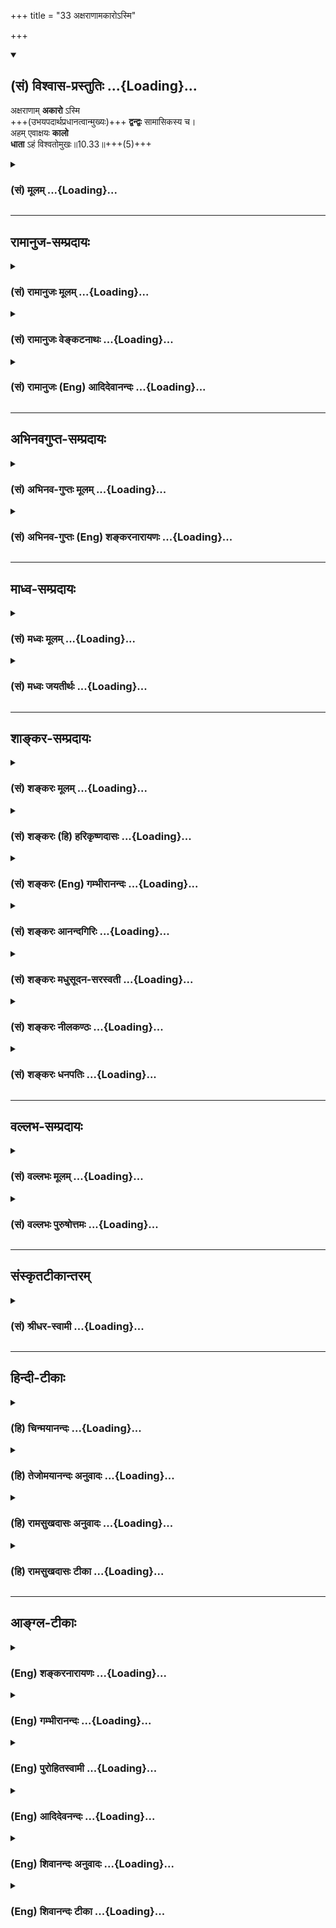 +++
title = "33 अक्षराणामकारोऽस्मि"

+++
<div class="js_include" newlevelforh1="2" title="(सं) विश्वास-प्रस्तुतिः" unfilled url="/purANam_vaiShNavam/mahAbhAratam/06-bhIShma-parva/03-bhagavad-gItA-parva/saMskRtam/vishvAsa-prastutiH/10_vibhUti-vistAra-yoga/33_axarANAmakAro-smi.md">
<details open><summary><h2>(सं) विश्वास-प्रस्तुतिः ...{Loading}...</h2></summary>

अक्षराणाम् **अकारो** ऽस्मि  
+++(उभयपदार्थप्रधानत्वान्मुख्यः)+++ **द्वन्द्वः** सामासिकस्य च।  
अहम् एवाक्षयः **कालो**  
**धाता** ऽहं विश्वतोमुखः॥10.33॥+++(5)+++
</details>
</div>
<div class="js_include collapsed" newlevelforh1="3" title="(सं) मूलम्" unfilled url="/purANam_vaiShNavam/mahAbhAratam/06-bhIShma-parva/03-bhagavad-gItA-parva/saMskRtam/mUlam/10_vibhUti-vistAra-yoga/33_axarANAmakAro-smi.md">
<details><summary><h3>(सं) मूलम् ...{Loading}...</h3></summary>

अक्षराणामकारोऽस्मि द्वन्द्वः सामासिकस्य च।  
अहमेवाक्षयः कालो धाताऽहं विश्वतोमुखः।।10.33।।
</details>
</div>


_________________
## रामानुज-सम्प्रदायः
<div class="js_include collapsed" newlevelforh1="3" title="(सं) रामानुजः मूलम्" unfilled url="/purANam_vaiShNavam/mahAbhAratam/06-bhIShma-parva/03-bhagavad-gItA-parva/saMskRtam/rAmAnujaH/mUlam/10_vibhUti-vistAra-yoga/33_axarANAmakAro-smi.md">
<details><summary><h3>(सं) रामानुजः मूलम् ...{Loading}...</h3></summary>

।।10.33।।**अक्षराणां** मध्येअकारो वै सर्वा वाक् (ऐ॰ पू॰ 3।6) इति
श्रुतिसिद्धः; सर्ववर्णानां प्रकृतिः **अकारः** अहम्; सामासिकः समासमूहः;
तस्य मध्ये द्वन्द्वसमासः अहम् स हि उभयपदार्थप्रधानत्वेन उत्कृष्टः।
कलामुहूर्तादिमयः **अक्षयः कालः अहम् एव** सर्वस्य स्रष्टा हिरण्यगर्भः
चतुर्मुखः **अहम्।**

</details>
</div>
<div class="js_include collapsed" newlevelforh1="3" title="(सं) रामानुजः वेङ्कटनाथः" unfilled url="/purANam_vaiShNavam/mahAbhAratam/06-bhIShma-parva/03-bhagavad-gItA-parva/saMskRtam/rAmAnujaH/venkaTanAthaH/10_vibhUti-vistAra-yoga/33_axarANAmakAro-smi.md">
<details><summary><h3>(सं) रामानुजः वेङ्कटनाथः ...{Loading}...</h3></summary>

  
  
।।10.33।। बह्वृचोपनिषदि श्रूयते -- अ इति ब्रह्म \[ऋ.आ.2।2\] इति। तथा
अकारो वै सर्वा वाक्सैषा स्पर्शोष्मभिर्व्यज्यमाना बह्वी नानारूपा भवति
\[ऐ.पू.3।6\] इति श्रुत्यैव प्रपञ्चितं प्रकृतित्वमाहसर्ववर्णानां
प्रकृतिरिति। निर्धारणौपयिकबहुत्वसिद्ध्यर्थं प्रत्ययार्थं दर्शयतिसामासिक
समाससमूह इति। पूर्वोत्तरान्यपदार्थप्रधानेभ्योऽव्ययीभावः
तत्पुरुषबहुव्रीहिभ्यो द्वन्द्वस्योत्कर्षमाहस ह्युभयेति। अक्षयशब्देन कला
मुहूर्ताः काष्ठाश्च \[तै.ना.1।8\]कलामुहूर्तादिमयश्च कालः
\[वि.पु.4।1।26\] इति
श्रुतिस्मृत्यादिसिद्धबहुविधविकाररूपलोकक्षयहेतुभूतानन्तावच्छेदे सत्यपि
स्वरूपतोऽनाद्यन्तत्वं विवक्षितमित्यभिप्रायेणाह --
कलेति। अनादिर्भगवान्कालो नान्तोऽस्य द्विज विद्यते
\[वि.पु.1।2।26\]कालोऽस्मि लोकक्षयकृत्प्रवृत्तो (द्धो) नान्तो न चादिर्न न
मेऽस्ति मध्यम् \[11।32\] इत्यादिभिरिदं कालाधिष्ठातृत्वं व्यक्तम्।
धातृशब्दरूढ्या विश्वतोमुखत्वविशेषणेन च हिरण्यगर्भ एवात्रोच्यत
इत्यभिप्रायेणाह -- सर्वस्येति।
धातृशब्देनैवाण्डान्तर्वर्तिसमस्तविधातत्वलक्षण उत्कर्षः सिद्ध इति
प्रदर्शनायसर्वस्य स्रष्टेत्युक्तम्। एतेन कर्मफलविधातृत्वेन व्याख्यान्तरं
निरस्तम्। विश्वतः इति दिक्चतुष्टयमात्रमिह विवक्षितमिति
ज्ञापनायोक्तंचतुर्मुख इति। वेदचतुष्टयप्रवर्तनादिकं चानेन सूचितम्।  
  

</details>
</div>
<div class="js_include collapsed" newlevelforh1="3" title="(सं) रामानुजः (Eng) आदिदेवानन्दः" unfilled url="/purANam_vaiShNavam/mahAbhAratam/06-bhIShma-parva/03-bhagavad-gItA-parva/saMskRtam/rAmAnujaH/english/AdidevAnandaH/10_vibhUti-vistAra-yoga/33_axarANAmakAro-smi.md">
<details><summary><h3>(सं) रामानुजः (Eng) आदिदेवानन्दः ...{Loading}...</h3></summary>

10.33 Of letters I am the alphabet 'a', which is the base of all letters as established in the Sruti: 'The letter 'a' itself is all speech' (Ai.
Ai., 3.2.3). Samasika means collection of compound words. In it, I am the Dvandva compound; it is eminent because the meanings of both constituent terms are important. I am Myself imperishable Time composed of (divisions like) Kala, Muhurta etc. I am the four-faced Hiranyagarbha who is the creator of all.

</details>
</div>


_________________
## अभिनवगुप्त-सम्प्रदायः
<div class="js_include collapsed" newlevelforh1="3" title="(सं) अभिनव-गुप्तः मूलम्" unfilled url="/purANam_vaiShNavam/mahAbhAratam/06-bhIShma-parva/03-bhagavad-gItA-parva/saMskRtam/abhinava-guptaH/mUlam/10_vibhUti-vistAra-yoga/33_axarANAmakAro-smi.md">
<details><summary><h3>(सं) अभिनव-गुप्तः मूलम् ...{Loading}...</h3></summary>

।।10.19 -- 10.42।। हन्त ते कथयिष्यामीत्यादि जगत्स्थित इत्यन्तम्। अहमात्मा
(श्लो. 20) इत्यनेन व्यवच्छेदं वारयति। अन्यथा स्थावराणां हिमालय
इत्यादिवाक्येषु हिमालय एव भगवान् नान्य इति व्यवच्छेदेन;
निर्विभागत्वाभावात् ब्रह्मदर्शनं खण्डितम् अभविष्यत्। यतो यस्याखण्डाकारा
व्याप्तिस्तथा चेतसि न उपारोहति; तां च \[यो\] जिज्ञासति
तस्यायमुपदेशग्रन्थः। तथाहि उपसंहारे ( उपसंहारेण)
भेदाभेदवादं,यद्यद्विभूतिमत्सत्त्वम् (श्लो -- 41) इत्यनेनाभिधाय;
पश्चादभेदमेवोपसंहरति अथवा बहुनैतेन -- विष्टभ्याहमिदं -- एकांशेन जगत्
स्थितः (श्लो -- 42) इति। उक्तं हि -- पादोऽस्य विश्वा भूतानि
त्रिपादस्यामृतं दिवि।। इति -- RV; X; 90; 3प्रजानां सृष्टिहेतुः सर्वमिदं
भगवत्तत्त्वमेव तैस्तेर्विचित्रै रूपैर्भाव्यमानं +++(S
तत्त्वमेतैस्तैर्विचित्रैः रूपैः ; N -- विचित्ररूपै -- )+++ सकलस्य +++(S;N
सकलमस्य)+++ विषयतां यातीति।

</details>
</div>
<div class="js_include collapsed" newlevelforh1="3" title="(सं) अभिनव-गुप्तः (Eng) शङ्करनारायणः" unfilled url="/purANam_vaiShNavam/mahAbhAratam/06-bhIShma-parva/03-bhagavad-gItA-parva/saMskRtam/abhinava-guptaH/english/shankaranArAyaNaH/10_vibhUti-vistAra-yoga/33_axarANAmakAro-smi.md">
<details><summary><h3>(सं) अभिनव-गुप्तः (Eng) शङ्करनारायणः ...{Loading}...</h3></summary>

10.33 See Comment under 10.42

</details>
</div>


_________________
## माध्व-सम्प्रदायः
<div class="js_include collapsed" newlevelforh1="3" title="(सं) मध्वः मूलम्" unfilled url="/purANam_vaiShNavam/mahAbhAratam/06-bhIShma-parva/03-bhagavad-gItA-parva/saMskRtam/madhvaH/mUlam/10_vibhUti-vistAra-yoga/33_axarANAmakAro-smi.md">
<details><summary><h3>(सं) मध्वः मूलम् ...{Loading}...</h3></summary>

।।10.33।। Sri Madhvacharya did not comment on this sloka.,

</details>
</div>
<div class="js_include collapsed" newlevelforh1="3" title="(सं) मध्वः जयतीर्थः" unfilled url="/purANam_vaiShNavam/mahAbhAratam/06-bhIShma-parva/03-bhagavad-gItA-parva/saMskRtam/madhvaH/jayatIrthaH/10_vibhUti-vistAra-yoga/33_axarANAmakAro-smi.md">
<details><summary><h3>(सं) मध्वः जयतीर्थः ...{Loading}...</h3></summary>

।।10.33।। Sri Jayatirtha did not comment on this sloka.  
  

</details>
</div>


_________________
## शाङ्कर-सम्प्रदायः
<div class="js_include collapsed" newlevelforh1="3" title="(सं) शङ्करः मूलम्" unfilled url="/purANam_vaiShNavam/mahAbhAratam/06-bhIShma-parva/03-bhagavad-gItA-parva/saMskRtam/shankaraH/mUlam/10_vibhUti-vistAra-yoga/33_axarANAmakAro-smi.md">
<details><summary><h3>(सं) शङ्करः मूलम् ...{Loading}...</h3></summary>

।।10.33।। --,**अक्षराणां** वर्णानाम् **अकारः** वर्णः **अस्मि।
द्वन्द्वः** समासः अस्मि **सामासिकस्य** च समाससमूहस्य। किञ्च **अहमेव
अक्षयः** अक्षीणः **कालः** प्रसिद्धः क्षणाद्याख्यः; अथवा परमेश्वरः
कालस्यापि कालः अस्मि। **धाता अहं** कर्मफलस्य विधाता सर्वजगतः
**विश्वतोमुखः** सर्वतोमुखः।।

</details>
</div>
<div class="js_include collapsed" newlevelforh1="3" title="(सं) शङ्करः (हि) हरिकृष्णदासः" unfilled url="/purANam_vaiShNavam/mahAbhAratam/06-bhIShma-parva/03-bhagavad-gItA-parva/saMskRtam/shankaraH/hindI/harikRShNadAsaH/10_vibhUti-vistAra-yoga/33_axarANAmakAro-smi.md">
<details><summary><h3>(सं) शङ्करः (हि) हरिकृष्णदासः ...{Loading}...</h3></summary>

।।10.33।। अक्षरोंमें -- वर्णोंमें अकार -- अ वर्ण मैं हूँ। समास -- समूहमें
द्वन्द्व नामक समास मैं हूँ तथा मैं ही अविनाशी काल -- जो क्षणघड़ी आदि
नामोंसे प्रसिद्ध है वह समय; अथवा कालका भी काल परमेश्वर हूँ और मैं ही
विधाता -- सब जगत्के कर्मफलका विधान करनेवाला तथा सब ओर मुखवाला परमात्मा
हूँ।

</details>
</div>
<div class="js_include collapsed" newlevelforh1="3" title="(सं) शङ्करः (Eng) गम्भीरानन्दः" unfilled url="/purANam_vaiShNavam/mahAbhAratam/06-bhIShma-parva/03-bhagavad-gItA-parva/saMskRtam/shankaraH/english/gambhIrAnandaH/10_vibhUti-vistAra-yoga/33_axarANAmakAro-smi.md">
<details><summary><h3>(सं) शङ्करः (Eng) गम्भीरानन्दः ...{Loading}...</h3></summary>

10.33 Aksaranam, of the letters; I am the akarah, letter a. Samasikasya,
of the group of compound words, I am the compund (called) Dvandva.
Besieds, aham eva, I Myself; am the aksayah, infinite, endless; kalah,
time, well known as 'moment' etc.; or, I am the supreme God who is Kala
(Time, the measurer) even of time. I am the dhata, Dispenser, the
dispenser of the fruits of actions of the whole world; visvatomukhah,
with faces everwhere.

</details>
</div>
<div class="js_include collapsed" newlevelforh1="3" title="(सं) शङ्करः आनन्दगिरिः" unfilled url="/purANam_vaiShNavam/mahAbhAratam/06-bhIShma-parva/03-bhagavad-gItA-parva/saMskRtam/shankaraH/AnandagiriH/10_vibhUti-vistAra-yoga/33_axarANAmakAro-smi.md">
<details><summary><h3>(सं) शङ्करः आनन्दगिरिः ...{Loading}...</h3></summary>

।।10.33।। सर्वहरशब्दस्य मुख्यमर्थान्तरमाह -- **अथवेति।**
भाविकल्याणानामित्युक्तमेव स्पष्टयति -- **उत्कर्षेति।**
कीर्तिर्धार्मिकत्वनिमित्ता ख्यातिः। श्रीर्लक्ष्मीः; कान्तिः शोभा;
वाग्वाणी सर्वस्य प्रकाशिका; स्मृतिश्चिरानुभूतस्मरणशक्तिः; मेधा
ग्रन्थधारणशक्तिः; धृतिर्धैर्यम्; क्षमा मानापमानयोरविकृतचित्तता। स्त्रीषु
कीर्त्यादीनामुत्तमत्वमुपपादयति -- **यासामिति।**

</details>
</div>
<div class="js_include collapsed" newlevelforh1="3" title="(सं) शङ्करः मधुसूदन-सरस्वती" unfilled url="/purANam_vaiShNavam/mahAbhAratam/06-bhIShma-parva/03-bhagavad-gItA-parva/saMskRtam/shankaraH/madhusUdana-sarasvatI/10_vibhUti-vistAra-yoga/33_axarANAmakAro-smi.md">
<details><summary><h3>(सं) शङ्करः मधुसूदन-सरस्वती ...{Loading}...</h3></summary>

।।10.33।। अक्षराणां सर्वेषां वर्णानां मध्ये अकारोऽहमस्मि। अकारो वै सर्वा
वाक् इति श्रुतेस्तस्य श्रेष्ठत्वं प्रसिद्धम्। द्वन्द्वः समास
उभयपदार्थप्रधानः सामासिकस्य समाससमूहस्य मध्येऽहमस्मि।
पूर्वपदार्थप्रधानोऽव्ययीभावः; उत्तरपदार्थप्रधानस्तत्पुरुषः;
अन्यपदार्थप्रधानो बहुव्रीहिरिति तेषामुभयपदार्थसाम्याभावेनापकृष्टत्वात्।
क्षयिकालाभिमानी अक्षयः परमेश्वराख्यः कालःज्ञः कालकालो गुणी सर्वविद्यः
इत्यादिश्रुतिप्रसिद्धोऽहमेव। कालः कलयतामहमित्यत्र तु क्षयी काल इति
उक्तभेदः। कर्मफलविधातॄणां मध्ये विश्वतोमुखः सर्वतोमुखो धाता
सर्वकर्मफलदातेश्वरोऽहमित्यर्थः।

</details>
</div>
<div class="js_include collapsed" newlevelforh1="3" title="(सं) शङ्करः नीलकण्ठः" unfilled url="/purANam_vaiShNavam/mahAbhAratam/06-bhIShma-parva/03-bhagavad-gItA-parva/saMskRtam/shankaraH/nIlakaNThaH/10_vibhUti-vistAra-yoga/33_axarANAmakAro-smi.md">
<details><summary><h3>(सं) शङ्करः नीलकण्ठः ...{Loading}...</h3></summary>

।।10.33।। अक्षराणां मध्ये अकारः। अकारो वै सर्वा वाक् इति श्रुतेः।
सामासिकस्य समाससमुदायस्य मध्येऽहं द्वन्द्वोऽस्मि।
उभयपदार्थप्रधानत्वादिति प्राञ्चः। समं एकत्रासनं समासो विदुषां वा
गुरुशिष्याणां वा मन्त्रार्थकथनार्थं वा एकत्रावस्थानं तत्र विदितमर्थजातं
सामासिकम्। चातुरर्थिकष्ठक्ठस्येकः इतीकादेशः। यस्येति च इत्यलोपः। तस्य
मध्ये द्वन्द्वो रहस्योऽर्थोऽहम्। द्वन्द्वं रहस्य -- इति सूत्रे
द्वन्द्वशब्दस्य रहस्यवाचित्वं शाब्दिकप्रसिद्धम्। अक्षयः क्षयहीनः कालः
क्षणादिः परो वा ईश्वरः कालस्यापि कालोऽस्मि। धाता कर्मफलप्रदः।
विश्वतोमुखः। सर्वप्राणितृप्त्यातृप्यामीत्यर्थः।

</details>
</div>
<div class="js_include collapsed" newlevelforh1="3" title="(सं) शङ्करः धनपतिः" unfilled url="/purANam_vaiShNavam/mahAbhAratam/06-bhIShma-parva/03-bhagavad-gItA-parva/saMskRtam/shankaraH/dhanapatiH/10_vibhUti-vistAra-yoga/33_axarANAmakAro-smi.md">
<details><summary><h3>(सं) शङ्करः धनपतिः ...{Loading}...</h3></summary>

।।10.33।। अक्षराणामकारोर्णोऽस्मिअकारो वै सर्वा वाक्;आकारो स्यात्
इत्युक्तेः। सामासिकस्याव्ययीभावतत्पुरुषबहुब्रीहिद्वन्द्वसमाससमुदायस्य
द्वन्द्वः समासोऽस्मि। तस्योभयपदप्रधानत्वेन श्रेष्ठत्वात्। ननु सममेकत्र
आसनं समासो विदुषां वा गुरुशिष्याणां वा मन्त्रार्थ कतार्थं वा
एकत्रावस्थानं तत्र विदितमर्थजातं सामासिकं चातुर्थिकष्ठक्। ठस्येकः
इतीकादेशः। यस्येति च इत्यलोपः। तस्य मध्ये द्वन्द्वो
रहस्योर्थोऽहंद्वन्द्वं रहस्य -- इति सूत्रे द्वन्दव्शब्दस्य रहस्यवाचित्वं
शाब्दिकप्रसिद्धमिति भाष्कारैः कुतो न व्याख्यातमितिचेत्
समासशब्दस्याव्यायीभावादौ द्वन्द्वशब्दस्य द्वन्द्वसमा्से च योगरुढेः केवलं
योगापेक्षया प्रबलत्वात् प्रकृते द्वन्द्वशब्दस्य पंस्त्वेन निर्देशात्।
अक्षराणाभकारोऽस्मीतिसमभिव्याहाराच्चेति गृहाण। अन्यथाक्षाराणांअक्षय्यं ह
वै चातुर्मास्ययाजिनः सुकृतं भवति;प्राणा वै सत्यम् इत्यादिनाऽक्षयत्वेन
प्रतिपादितानां न करोतीत्यकारः कर्तृत्वादिवर्जितः परमात्माहं तस्य
परमार्थसत्यत्वात्। यद्वाक्षराणां व्यापकानां करोतीति करः कर एव कारः
स्वार्थकः प्रज्ञाद्यण्प्रत्ययः नकोरोऽकारः आकाशोऽहम्। एकत्र रणभूमौ
आसनमासोऽवस्थानं तत्र भवं युद्धजातं सामासिकं तस्य मध्ये द्वन्द्वः
द्वन्द्वयुद्धमहं इत्यादि आकाशोऽहम्। एकत्र रणभूमौ आसनमासोऽवस्थानं तत्र
भवं युद्धजातं सामासिकं तस्य मध्ये द्वन्द्वः द्वन्द्वयुद्धमहं इत्यादि
यत्किंचित्कल्पयितुं शक्यम्। तस्मादाचार्योक्तमेव सम्यक् इति दिक्। अक्षयः
क्षयवर्जितः कालोऽहमेव। यद्वा कालस्यापि कालः परमेस्वरोऽहमेव। फलदातृृणां
मध्ये सर्वस्य विश्वस्य कर्मफलस्य विधाता सर्वतोमुखोऽहमेवेत्यर्थः।

</details>
</div>


_________________
## वल्लभ-सम्प्रदायः
<div class="js_include collapsed" newlevelforh1="3" title="(सं) वल्लभः मूलम्" unfilled url="/purANam_vaiShNavam/mahAbhAratam/06-bhIShma-parva/03-bhagavad-gItA-parva/saMskRtam/vallabhaH/mUlam/10_vibhUti-vistAra-yoga/33_axarANAmakAro-smi.md">
<details><summary><h3>(सं) वल्लभः मूलम् ...{Loading}...</h3></summary>

।।10.33।। अक्षराणामिति। अकारो वासुदेववाचकः। अकारो वै सर्वा वाक्
\[ऐ.पू.3।6\] इति श्रुतेः। समासगणस्य मध्ये द्वन्द्वोऽहं
उभयपदार्थप्रधानत्वान्मुख्यः; रामकृष्णावित्यादिसमासोऽस्मि इति स
चिन्तनीयः। अहमेव कालः प्रवाहरूपः। धाता चाहम्।

</details>
</div>
<div class="js_include collapsed" newlevelforh1="3" title="(सं) वल्लभः पुरुषोत्तमः" unfilled url="/purANam_vaiShNavam/mahAbhAratam/06-bhIShma-parva/03-bhagavad-gItA-parva/saMskRtam/vallabhaH/puruShottamaH/10_vibhUti-vistAra-yoga/33_axarANAmakAro-smi.md">
<details><summary><h3>(सं) वल्लभः पुरुषोत्तमः ...{Loading}...</h3></summary>

।।।10.33।। अक्षराणां वर्णानां मध्ये अकारोऽस्मि; सर्वाक्षरगतत्वात्।
सामासिकस्य समाससमूहस्य मध्ये द्वन्द्वःगोपीमाधवौ इत्यादिरस्मि। अक्षयः
लीलात्मकोऽलौकिकः कालोऽहमेवास्मि। एवकारेण तस्य
साक्षात्स्वरूपात्मकत्वाद्विभूतित्वे किं वाच्यमिति ज्ञापितम्। विधातॄणां
मध्ये विश्वतोमुखः सर्वतोमुखश्चतुर्मुखो धाता
अलौकिकसृष्टिकर्त्ताऽहमस्मीत्यर्थः।  
  

</details>
</div>


_________________
## संस्कृतटीकान्तरम्
<div class="js_include collapsed" newlevelforh1="3" title="(सं) श्रीधर-स्वामी" unfilled url="/purANam_vaiShNavam/mahAbhAratam/06-bhIShma-parva/03-bhagavad-gItA-parva/saMskRtam/shrIdhara-svAmI/10_vibhUti-vistAra-yoga/33_axarANAmakAro-smi.md">
<details><summary><h3>(सं) श्रीधर-स्वामी ...{Loading}...</h3></summary>

।।10.33।। **अक्षरेति।** अक्षराणां वर्णानां मध्येऽकारोऽस्मि; तस्य
सर्ववाङ्मयत्वेन श्रेष्ठत्वात्। तथाच श्रुतिःअकारो हि सर्वा वाक्सैषा
स्पर्शोष्मभिर्व्यज्यमाना बह्वी नानारूपा भवति इति। सामासिकस्य समाससमूहस्य
मध्ये द्वन्द्वः रामकृष्णावित्यादिसमासोऽस्मि; उभयपदप्रधानत्वेन
श्रेष्ठत्वात्। अक्षयः प्रवाहरूपः कालोऽहमेव। कालः
कलयतामित्यत्रायुर्गणनात्मकः संवत्सरशताद्यायुःस्वरूपकाल उक्तः स च
तस्मिन्नायुषि क्षीणे सति क्षीयते; अत्र तु प्रवाहात्मकोऽक्षयः काल उच्यत
इति विशेषः। कर्मफलविधातॄणां मध्ये विश्वतोमुखो धाता।
सर्वकर्मफलविधाताहमित्यर्थः।

</details>
</div>


_________________
## हिन्दी-टीकाः
<div class="js_include collapsed" newlevelforh1="3" title="(हि) चिन्मयानन्दः" unfilled url="/purANam_vaiShNavam/mahAbhAratam/06-bhIShma-parva/03-bhagavad-gItA-parva/hindI/chinmayAnandaH/10_vibhUti-vistAra-yoga/33_axarANAmakAro-smi.md">
<details><summary><h3>(हि) चिन्मयानन्दः ...{Loading}...</h3></summary>

।।10.33।। मैं अक्षरों में अकार हूँ यह सर्वविदित तथ्य है कि भाषा में
स्वरों की सहायता के बिना शब्दों का उच्चारण नहीं किया जा सकता। सभी भाषाओं
में संस्कृत की विशेष मधुरता उसमें किये जाने वाले अकार के प्रयोग की
प्रचुरता के कारण है। वस्तुत; प्रत्येक व्यंजन में अ जोड़कर ही उसका
उच्चारण किया जाता है। यह अ मानो उसमें स्निग्ध पदार्थ का काम करता है;
जिसके कारण नाद की कर्कशता दूर हो जाती है। इस अ के सहज प्रवाह के कारण
शब्दों के मध्य एक राग और वाक्यों में एक प्रतिध्वनि सी आ जाती है। किसी
सभागृह में संस्कृत मन्त्रों के दीर्घकालीन पाठ के उपरान्त; संवेदनशील
लोगों के लिए एक ऐसे संगीतमय वातावरण का अनुभव होता है; जो मानव मन के
समस्त विक्षेपों को शान्त कर सकता है। प्रत्येक अक्षर का सारतत्त्व अकार है
वह शब्दों और वाक्यों की सीमाओं को लांघकर वातावरण में गूंजता है; और सभी
भाषाओं की वर्णमालाओं में वह प्रथम स्थान पर प्रतिष्ठित है। अकार के इस
महत्व को पहचान कर ही उपनिषदों में इसे समस्त वाणी का सार कहा गया है। मैं
समासों में द्वन्द्व हूँ संस्कृत व्याकरण में दो या अधिक (पदों) को संयुक्त
करने वाला विधान विशेष समास कहलाता है; जिसके अनेक प्रकार हैं। समास के दो
पदों के संयोग का एक नया ही रूप होता है। द्वन्द्व समास में दोनों ही पदों
का समान महत्व होता है; जबकि अन्य सभासों मे पूर्वपद अथवा उत्तरपद का। यहाँ
भगवान श्रीकृष्ण द्वन्द्व समास को अपनी विभूति बनाते हैं क्योंकि इसमें उभय
पदों का समान महत्व है और इसकी रचना भी सरल है। अध्यात्म ज्ञान के सन्दर्भ
में यह कहा जा सकता है कि आत्मा और अनात्मा दोनों इस प्रकार मिले हैं कि
हमें वे एक रूप में ही अनुभव में आते हैं और उनका भेद स्पष्ट ज्ञात नहीं
होता; परन्तु विवेकी पुरुष के लिए वे दोनों उतने ही विलग होते हैं जितने कि
एक वैय्याकरण के लिए द्वन्द्व समास के दो पद। मैं अक्षय काल हूँ पहले भी यह
उल्लेख किया जा चुका है कि गणना करने वालों में मैं काल हूँ। वहाँ
सापेक्षिक काल का निर्देश था ;जबकि यहाँ अनन्त पारमार्थिक काल को इंगित
किया गया है। अक्षय काल को ही महाकाल कहते हैं। संक्षेपत दोनों कथनों का
तात्पर्य यह है कि मन के द्वारा परिच्छिन्न रूप में अनुभव किया जाने वाला
काल तथा अनन्त काल इन दोनों का अधिष्ठान आत्मा है। प्रत्येक क्षणिक काल के
भान के बिना सम्पूर्ण काल का ज्ञान असंभव है। अत मैं प्रत्येक काल खण्ड में
हूँ; तथा उसी प्रकार; सम्पूर्ण काल का भी अधिष्ठान हूँ। मैं धाता हूँ
श्रीशंकराचार्य अपने भाष्य में इस शब्द की व्याख्या करते हुए लिखते हैं कि
ईश्वर धाता अर्थात् कर्मफलविधाता है। संस्कारों के अनुसार मनुष्य कर्म करता
है जिसका नियमानुसार उसे फल प्राप्त होता है। विश्वतोमुख इस शब्द की विस्तृत
व्याख्या पहले भी की जा चुकी है; जहाँ यह कहा गया था कि आत्मा न केवल सब
में एक है; किन्तु सबसे विलक्षण भी है; और वह प्रत्येक प्राणी में स्थित
हुआ; सर्वत्र देखता है। इस सम्पूर्ण भाव को केवल एक शब्द विश्वतोमुख में
व्यक्त किया गया है। सभी ऐन्द्रिक मानसिक और बौद्धिक ग्रहणों के लिए चैतन्य
आत्मा की कृपा आवश्यक है; और इसलिए; यह शब्द अर्थाभिव्यंजक है। भगवान् कहते
हैं

</details>
</div>
<div class="js_include collapsed" newlevelforh1="3" title="(हि) तेजोमयानन्दः अनुवादः" unfilled url="/purANam_vaiShNavam/mahAbhAratam/06-bhIShma-parva/03-bhagavad-gItA-parva/hindI/tejomayAnandaH/anuvAdaH/10_vibhUti-vistAra-yoga/33_axarANAmakAro-smi.md">
<details><summary><h3>(हि) तेजोमयानन्दः अनुवादः ...{Loading}...</h3></summary>

।।10.33।। मैं अक्षरों (वर्णमाला) में अकार और समासों में द्वन्द्व (नामक
समास) हूँ; मैं अक्षय काल और विश्वतोमुख (विराट् स्वरूप) धाता हूँ।।

</details>
</div>
<div class="js_include collapsed" newlevelforh1="3" title="(हि) रामसुखदासः अनुवादः" unfilled url="/purANam_vaiShNavam/mahAbhAratam/06-bhIShma-parva/03-bhagavad-gItA-parva/hindI/rAmasukhadAsaH/anuvAdaH/10_vibhUti-vistAra-yoga/33_axarANAmakAro-smi.md">
<details><summary><h3>(हि) रामसुखदासः अनुवादः ...{Loading}...</h3></summary>

।।10.33।। अक्षरोंमें अकार और समासोंमें द्वन्द्व समास मैं हूँ। अक्षयकाल
अर्थात् कालका भी महाकाल तथा सब ओर मुखवाला धाता भी मैं हूँ।

</details>
</div>
<div class="js_include collapsed" newlevelforh1="3" title="(हि) रामसुखदासः टीका" unfilled url="/purANam_vaiShNavam/mahAbhAratam/06-bhIShma-parva/03-bhagavad-gItA-parva/hindI/rAmasukhadAsaH/TIkA/10_vibhUti-vistAra-yoga/33_axarANAmakAro-smi.md">
<details><summary><h3>(हि) रामसुखदासः टीका ...{Loading}...</h3></summary>

।।10.33।।***व्याख्या--*'अक्षराणामकारोऽस्मि'--**वर्णमालामें सर्वप्रथम
अकार आता है। स्वर और व्यञ्जन--दोनोंमें अकार मुख्य है। अकारके बिना
व्यञ्जनोंका उच्चारण नहीं होता। इसलिये अकारको भगवान्ने अपनी विभूति बताया
है।

</details>
</div>


_________________
## आङ्ग्ल-टीकाः
<div class="js_include collapsed" newlevelforh1="3" title="(Eng) शङ्करनारायणः" unfilled url="/purANam_vaiShNavam/mahAbhAratam/06-bhIShma-parva/03-bhagavad-gItA-parva/english/shankaranArAyaNaH/10_vibhUti-vistAra-yoga/33_axarANAmakAro-smi.md">
<details><summary><h3>(Eng) शङ्करनारायणः ...{Loading}...</h3></summary>

10.33. Of the syllables, I am A; of the compounds, the Dvandva; none but Me, is the immortal Time; I am the dispenser \[of fruits actions\]
facing on all sides.

</details>
</div>
<div class="js_include collapsed" newlevelforh1="3" title="(Eng) गम्भीरानन्दः" unfilled url="/purANam_vaiShNavam/mahAbhAratam/06-bhIShma-parva/03-bhagavad-gItA-parva/english/gambhIrAnandaH/10_vibhUti-vistAra-yoga/33_axarANAmakAro-smi.md">
<details><summary><h3>(Eng) गम्भीरानन्दः ...{Loading}...</h3></summary>

10.33 Of the letters I am the letter a, and of the group of compund words I am (the compound called) Dvandva. \[Dvandva: A compound of two or more words which, if not compounded, would stand in the same case and be connected by the conjunction 'and'.-Tr.\] I Mayself am the infinite time; I am the Dispenser with faces everywhere.

</details>
</div>
<div class="js_include collapsed" newlevelforh1="3" title="(Eng) पुरोहितस्वामी" unfilled url="/purANam_vaiShNavam/mahAbhAratam/06-bhIShma-parva/03-bhagavad-gItA-parva/english/purohitasvAmI/10_vibhUti-vistAra-yoga/33_axarANAmakAro-smi.md">
<details><summary><h3>(Eng) पुरोहितस्वामी ...{Loading}...</h3></summary>

10.33 Of letters I am A; I am the copulative in compound words; I am Time inexhaustible; and I am the all-pervading Preserver.

</details>
</div>
<div class="js_include collapsed" newlevelforh1="3" title="(Eng) आदिदेवनन्दः" unfilled url="/purANam_vaiShNavam/mahAbhAratam/06-bhIShma-parva/03-bhagavad-gItA-parva/english/AdidevanandaH/10_vibhUti-vistAra-yoga/33_axarANAmakAro-smi.md">
<details><summary><h3>(Eng) आदिदेवनन्दः ...{Loading}...</h3></summary>

10.33 Of letters, I am the alphabet 'a'. Of compound words, I am the Dvandva (copulative). I am Myself imperishable Time. I am the Creator,
facing every side.

</details>
</div>
<div class="js_include collapsed" newlevelforh1="3" title="(Eng) शिवानन्दः अनुवादः" unfilled url="/purANam_vaiShNavam/mahAbhAratam/06-bhIShma-parva/03-bhagavad-gItA-parva/english/shivAnandaH/anuvAdaH/10_vibhUti-vistAra-yoga/33_axarANAmakAro-smi.md">
<details><summary><h3>(Eng) शिवानन्दः अनुवादः ...{Loading}...</h3></summary>

10.33 Among the letters of the alphabets, the letter 'A' I am and the dual among the compounds. I am verily the inexhaustible or everlasting time; I am the dispenser (of the fruits of actions) having faces in all directions.

</details>
</div>
<div class="js_include collapsed" newlevelforh1="3" title="(Eng) शिवानन्दः टीका" unfilled url="/purANam_vaiShNavam/mahAbhAratam/06-bhIShma-parva/03-bhagavad-gItA-parva/english/shivAnandaH/TIkA/10_vibhUti-vistAra-yoga/33_axarANAmakAro-smi.md">
<details><summary><h3>(Eng) शिवानन्दः टीका ...{Loading}...</h3></summary>

10.33 अक्षराणाम् among letters; अकारः the letter A; अस्मि (I) am;
द्वन्द्वः the dual; सामासिकस्य among all compounds; च and; अहम् I; एव
verily; अक्षयः the inexhaustible or everlasting; कालः time; धाता the dispenser; अहम् I; विश्वतोमुखः the Allfaced (or having faces in all directions).Commentary Among the alphabets I am the letter A. Among the various kinds of compounds used in Sanskrit language I am the Dvandva
(union of the two); the copulative.Time here refers to the moment; the ultimate element of time or to Paramesvara; the Supreme Lord Who is the time of even time; since He is beyond time.As the Supreme Being is allpervading it is said that He has faces in all directions.

</details>
</div>
